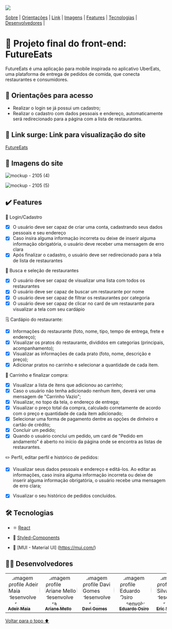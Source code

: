 <p id= "voltar"><img src="https://user-images.githubusercontent.com/98977257/169718703-27b27a45-0f16-4a38-9400-65d9ed932aef.png"/></p>

<p>
<a href="#sobre">Sobre</a> |
<a href="#orientacoes">Orientações</a> |
<a href="#link">Link</a> |
<a href="#imagens">Imagens</a> |
<a href="#features">Features</a> |
<a href="#tecnologias">Tecnologias</a> |
<a href="#desenvolvedores">Desenvolvedores</a> |
</p>

<h1 id="sobre">🍴 Projeto final do front-end: FutureEats</h1>

<p>FutureEats é uma aplicação para mobile inspirada no aplicativo UberEats, uma plataforma de entrega de pedidos de comida, que conecta restaurantes e consumidores.</p>

<h2 id="orientacoes">🚨 Orientações para acesso</h2>

- Realizar o login se já possui um cadastro;
- Realizar o cadastro com dados pessoais e endereço, automaticamente será redirecionado para a página com a lista de restaurantes. 

<h2 id="link">🔗 Link surge: Link para visualização do site</h2>

<a href="https://labenu-labefood2.surge.sh/">FutureEats</a>

<h2 id="imagens">📱 Imagens do site</h2>

![mockup - 2105 (4)](https://user-images.githubusercontent.com/98977257/169715748-729b6965-7e8b-48be-b60f-e9291bc91f46.png)

![mockup - 2105 (5)](https://user-images.githubusercontent.com/98977257/169719179-063fc092-cf64-4310-a4bb-bdc810348e74.png)


<h2 id="features">✔️ Features</h2>

👤 Login/Cadastro
- [x] O usuário deve ser capaz de criar uma conta, cadastrando seus dados pessoais e seu endereço
- [x] Caso insira alguma informação incorreta ou deixe de inserir alguma informação obrigatória, o usuário deve receber uma mensagem de erro clara
- [x] Após finalizar o cadastro, o usuário deve ser redirecionado para a tela de lista de restaurantes

🔎 Busca e seleção de restaurantes
- [x] O usuário deve ser capaz de visualizar uma lista com todos os restaurantes
- [x] O usuário deve ser capaz de buscar um restaurante por nome
- [x] O usuário deve ser capaz de filtrar os restaurantes por categoria
- [x] O usuário deve ser capaz de clicar no card de um restaurante para visualizar a tela com seu cardápio
 
🗒️ Cardápio do restaurante:
- [x] Informações do restaurante (foto, nome, tipo, tempo de entrega, frete e endereço);
- [x] Visualizar os pratos do restaurante, divididos em categorias (principais, acompanhamento);
- [x] Visualizar as informações de cada prato (foto, nome, descrição e preço);
- [x] Adicionar pratos no carrinho e selecionar a quantidade de cada item.

🛒 Carrinho e finalizar compra:
- [x] Visualizar a lista de itens que adicionou ao carrinho;
- [x] Caso o usuário não tenha adicionado nenhum item, deverá ver uma mensagem de "Carrinho Vazio";
- [x] Visualizar, no topo da tela, o endereço de entrega;
- [x] Visualizar o preço total da compra, calculado corretamente de acordo com o preço e quantidade de cada item adicionado;
- [x] Selecionar uma forma de pagamento dentre as opções de dinheiro e cartão de crédito;
- [x] Concluir um pedido;
- [x] Quando o usuário conclui um pedido, um card de "Pedido em andamento" é aberto no início da página onde se encontra as listas de restaurantes.

✏️ Perfil, editar perfil e histórico de pedidos:
- [x] Visualizar seus dados pessoais e endereço e editá-los. Ao editar as informações, caso insira alguma informação incorreta ou deixe de inserir alguma informação obrigatória, o usuário recebe uma mensagem de erro clara;
- [x] Visualizar o seu histórico de pedidos concluídos.

 
 <h2 id="tecnologias">🛠 Tecnologias</h2>
 
- ⚛️ [React](https://pt-br.reactjs.org/docs/getting-started.html)

- 💅 [Styled-Components](https://styled-components.com/docs)

- 💎 [MUI - Material UI] (https://mui.com/)

<h2 id="desenvolvedores">👨‍💻 Desenvolvedores</h2>
<table>         
<td><a href="https://github.com/future4code/silveira-Adeir-Maia"><img style="border-radius: 50%;" src="https://avatars.githubusercontent.com/u/98994187?v=4" width="100px;" alt="Imagem profile Adeir Maia desenvolvedor"/><br /><sub><b>Adeir Maia </b></sub></a><br /> 
<td><a href="https://github.com/future4code/silveira-Ariane-Mello"><img style="border-radius: 50%;" src="https://avatars.githubusercontent.com/u/98977257?s=400&u=6c7f069d8c85e34fdf6fd6f58bc0f0f989a6948e&v=4" width="100px;" alt="Imagem profile Ariane Mello desenvolvedora"/><br /><sub><b>Ariane Mello </b></sub></a><br /> 
<td><a href="https://github.com/future4code/silveira-Davi-Gomes"><img style="border-radius: 50%;" src="https://avatars.githubusercontent.com/u/98953119?v=4" width="100px;" alt="Imagem profile Davi Gomes desenvolvedor"/><br /><sub><b>Davi Gomes </b></sub></a><br /> 
<td><a href="https://github.com/future4code/silveira-Eduardo-Osiro"><img style="border-radius: 50%;" src="https://avatars.githubusercontent.com/u/98972986?v=4" width="100px;" alt="Imagem profile Eduardo Osiro desenvolvedor"/><br /><sub><b>Eduardo Osiro </b></sub></a><br /> 
<td><a href="https://github.com/future4code/silveira-Eric-Silva"><img style="border-radius: 50%;" src="https://avatars.githubusercontent.com/u/99001809?v=4" width="100px;" alt="Imagem profile Eric Silva desenvolvedor"/><br /><sub><b>Eric Silva </b></sub></a><br />
</table>

<a href="#voltar">Voltar para o topo ⬆️</a>
